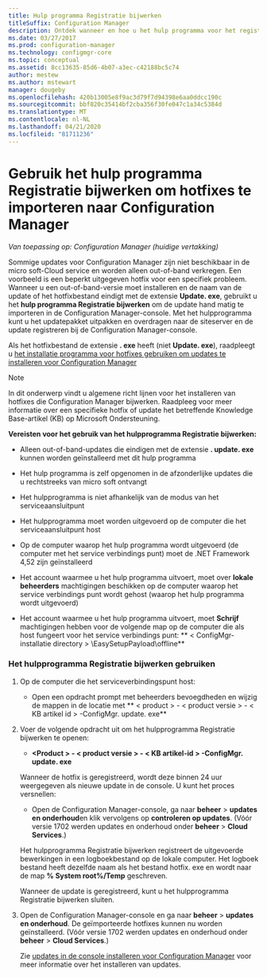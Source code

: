```yaml
---
title: Hulp programma Registratie bijwerken
titleSuffix: Configuration Manager
description: Ontdek wanneer en hoe u het hulp programma voor het registreren van updates gebruikt om een update hand matig te importeren in de Configuration Manager-console.
ms.date: 03/27/2017
ms.prod: configuration-manager
ms.technology: configmgr-core
ms.topic: conceptual
ms.assetid: 8cc13635-85d6-4b07-a3ec-c42188bc5c74
author: mestew
ms.author: mstewart
manager: dougeby
ms.openlocfilehash: 420b13005e8f9ac3d79f7d94398e6aa0ddcc190c
ms.sourcegitcommit: bbf820c35414bf2cba356f30fe047c1a34c5384d
ms.translationtype: MT
ms.contentlocale: nl-NL
ms.lasthandoff: 04/21/2020
ms.locfileid: "81711236"
---
```

# <a name="use-the-update-registration-tool-to-import-hotfixes-to-configuration-manager"></a>Gebruik het hulp programma Registratie bijwerken om hotfixes te importeren naar Configuration Manager

*Van toepassing op: Configuration Manager (huidige vertakking)*

Sommige updates voor Configuration Manager zijn niet beschikbaar in de micro soft-Cloud service en worden alleen out-of-band verkregen. Een voorbeeld is een beperkt uitgegeven hotfix voor een specifiek probleem.   
Wanneer u een out-of-band-versie moet installeren en de naam van de update of het hotfixbestand eindigt met de extensie **Update. exe**, gebruikt u het **hulp programma Registratie bijwerken** om de update hand matig te importeren in de Configuration Manager-console. Met het hulpprogramma kunt u het updatepakket uitpakken en overdragen naar de siteserver en de update registreren bij de Configuration Manager-console.  

 Als het hotfixbestand de extensie **. exe** heeft (niet **Update. exe**), raadpleegt u [het installatie programma voor hotfixes gebruiken om updates te installeren voor Configuration Manager](../../../core/servers/manage/use-the-hotfix-installer-to-install-updates.md)  

> [!NOTE]  
>  In dit onderwerp vindt u algemene richt lijnen voor het installeren van hotfixes die Configuration Manager bijwerken. Raadpleeg voor meer informatie over een specifieke hotfix of update het betreffende Knowledge Base-artikel (KB) op Microsoft Ondersteuning.  

 **Vereisten voor het gebruik van het hulpprogramma Registratie bijwerken:**  

-   Alleen out-of-band-updates die eindigen met de extensie **. update. exe** kunnen worden geïnstalleerd met dit hulp programma  

-   Het hulp programma is zelf opgenomen in de afzonderlijke updates die u rechtstreeks van micro soft ontvangt  

-   Het hulpprogramma is niet afhankelijk van de modus van het serviceaansluitpunt  

-   Het hulpprogramma moet worden uitgevoerd op de computer die het serviceaansluitpunt host  

-   Op de computer waarop het hulp programma wordt uitgevoerd (de computer met het service verbindings punt) moet de .NET Framework 4,52 zijn geïnstalleerd  

-   Het account waarmee u het hulp programma uitvoert, moet over **lokale beheerders** machtigingen beschikken op de computer waarop het service verbindings punt wordt gehost (waarop het hulp programma wordt uitgevoerd)  

-   Het account waarmee u het hulp programma uitvoert, moet **Schrijf** machtigingen hebben voor de volgende map op de computer die als host fungeert voor het service verbindings punt: ** &lt; ConfigMgr-installatie directory \> \EasySetupPayload\offline**  

### <a name="to-use-the-update-registration-tool"></a>Het hulpprogramma Registratie bijwerken gebruiken  

1. Op de computer die het serviceverbindingspunt host:  

   -   Open een opdracht prompt met beheerders bevoegdheden en wijzig de mappen in de locatie met ** &lt; product \> - &lt; product versie \> - &lt; KB artikel id \> -ConfigMgr. update. exe**  

2. Voer de volgende opdracht uit om het hulpprogramma Registratie bijwerken te openen:  

   -   **&lt;Product \> - &lt; product versie \> - &lt; KB artikel-id \> -ConfigMgr. update. exe**  

   Wanneer de hotfix is geregistreerd, wordt deze binnen 24 uur weergegeven als nieuwe update in de console.  U kunt het proces versnellen:

   - Open de Configuration Manager-console, ga naar **beheer**  >  **updates en onderhoud**en klik vervolgens op **controleren op updates**. (Vóór versie 1702 werden updates en onderhoud onder **beheer**  >  **Cloud Services**.) 

   Het hulpprogramma Registratie bijwerken registreert de uitgevoerde bewerkingen in een logboekbestand op de lokale computer. Het logboek bestand heeft dezelfde naam als het bestand hotfix. exe en wordt naar de map **% System root%/Temp** geschreven.  

    Wanneer de update is geregistreerd, kunt u het hulpprogramma Registratie bijwerken sluiten.  

3. Open de Configuration Manager-console en ga naar **beheer**  >  **updates en onderhoud**. De geïmporteerde hotfixes kunnen nu worden geïnstalleerd. (Vóór versie 1702 werden updates en onderhoud onder **beheer**  >  **Cloud Services**.)

   Zie [updates in de console installeren voor Configuration Manager](../../../core/servers/manage/install-in-console-updates.md) voor meer informatie over het installeren van updates.  
